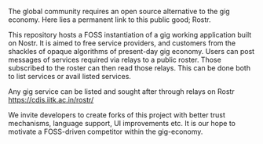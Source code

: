 The global community requires an open source alternative to the gig economy. Here lies a permanent link to this public good; Rostr.

This repository hosts a FOSS instantiation of a gig working application built on Nostr. It is aimed to free service providers, and customers from the shackles of opaque algorithms of present-day gig economy. Users can post messages of services required via relays to a public roster. Those subscribed to the roster can then read those relays. This can be done both to list services or avail listed services.

Any gig service can be listed and sought after through relays on Rostr https://cdis.iitk.ac.in/rostr/

We invite developers to create forks of this project with better trust mechanisms, language support, UI improvements etc. It is our hope to motivate a FOSS-driven competitor within the gig-economy.

